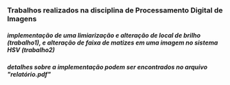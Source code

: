 ### Trabalhos realizados na disciplina de Processamento Digital de Imagens

##### implementação de uma limiarização e alteração de local de brilho (trabalho1), e alteração de faixa de matizes em uma imagem no sistema HSV (trabalho2)

##### detalhes sobre a implementação podem ser encontrados no arquivo "relatório.pdf"
